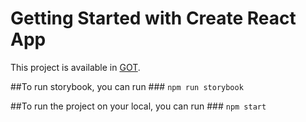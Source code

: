 # Getting Started with Create React App

This project is available in [GOT](https://saaras225.github.io/home).

##To run storybook, you can run ### `npm run storybook`

##To run the project on your local, you can run ### `npm start`
